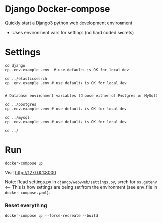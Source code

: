 # Django Docker-compose

Quickly start a Django3 python web development environment

- Uses environment vars for settings (no hard coded secrets)

# Settings

```
cd django
cp .env.example .env  # use defaults is OK for local dev

cd ../elasticsearch
cp .env.example .env # use defaults is OK for local dev


# Database environment variables (Choose either of Postgres or MySql)

cd ../postgres
cp .env.example .env # use defaults is OK for local dev

cd ../mysql
cp .env.example .env # use defaults is OK for local dev

cd ../
```

# Run

```
docker-compose up
```
Visit http://127.0.0.1:8000

Note: Read settings.py in `django/web/web/settings.py`,
serch for `os.getenv` <-- This is how settings are being set
from the environment (see env_file in `docker-compose.yaml`).


### Reset everything
```
docker-compose up --force-recreate --build
```
